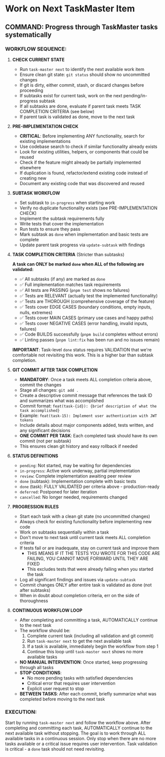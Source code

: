 # Work on Next TaskMaster Item

## COMMAND: Progress through TaskMaster tasks systematically

### WORKFLOW SEQUENCE:

1. **CHECK CURRENT STATE**
   - Run `task-master next` to identify the next available work item
   - Ensure clean git state: `git status` should show no uncommitted changes
   - If git is dirty, either commit, stash, or discard changes before proceeding
   - If subtasks exist for current task, work on the next pending/in-progress subtask
   - If all subtasks are done, evaluate if parent task meets TASK COMPLETION CRITERIA (see below)
   - If parent task is validated as done, move to the next task

2. **PRE-IMPLEMENTATION CHECK**
   - **CRITICAL**: Before implementing ANY functionality, search for existing implementations
   - Use codebase search to check if similar functionality already exists
   - Look for existing utilities, helpers, or components that could be reused
   - Check if the feature might already be partially implemented elsewhere
   - If duplication is found, refactor/extend existing code instead of creating new
   - Document any existing code that was discovered and reused

3. **SUBTASK WORKFLOW**
   - Set subtask to `in-progress` when starting work
   - Verify no duplicate functionality exists (see PRE-IMPLEMENTATION CHECK)
   - Implement the subtask requirements fully
   - Write tests that cover the implementation
   - Run tests to ensure they pass
   - Mark subtask as `done` when implementation and basic tests are complete
   - Update parent task progress via `update-subtask` with findings

4. **TASK COMPLETION CRITERIA** (Stricter than subtasks)

   **A task can ONLY be marked `done` when ALL of the following are validated:**
   - ✅ All subtasks (if any) are marked as `done`
   - ✅ Full implementation matches task requirements
   - ✅ All tests are PASSING (`pnpm test` shows no failures)
   - ✅ Tests are RELEVANT (actually test the implemented functionality)
   - ✅ Tests are THOROUGH (comprehensive coverage of the feature)
   - ✅ Tests cover EDGE CASES (boundary conditions, empty inputs, nulls, extremes)
   - ✅ Tests cover MAIN CASES (primary use cases and happy paths)
   - ✅ Tests cover NEGATIVE CASES (error handling, invalid inputs, failures)
   - ✅ Code BUILDS successfully (`pnpm build` completes without errors)
   - ✅ Linting passes (`pnpm lint:fix` has been run and no issues remain)

   **IMPORTANT**: Task-level `done` status requires VALIDATION that we're comfortable not revisiting this work. This is a higher bar than subtask completion.

5. **GIT COMMIT AFTER TASK COMPLETION**
   - **MANDATORY**: Once a task meets ALL completion criteria above, commit the changes
   - Stage all changes: `git add .`
   - Create a descriptive commit message that references the task ID and summarizes what was accomplished
   - Commit format: `feat(task-{id}): {brief description of what the task accomplished}`
   - Example: `feat(task-15): Implement user authentication with JWT tokens`
   - Include details about major components added, tests written, and any significant decisions
   - **ONE COMMIT PER TASK**: Each completed task should have its own commit (not per subtask)
   - This ensures clean git history and easy rollback if needed

6. **STATUS DEFINITIONS**
   - `pending`: Not started, may be waiting for dependencies
   - `in-progress`: Active work underway, partial implementation
   - `review`: Complete implementation awaiting peer review
   - `done` (subtask): Implementation complete with basic tests
   - `done` (task): FULLY VALIDATED per criteria above - production-ready
   - `deferred`: Postponed for later iteration
   - `cancelled`: No longer needed, requirements changed

7. **PROGRESSION RULES**
   - Start each task with a clean git state (no uncommitted changes)
   - Always check for existing functionality before implementing new code
   - Work on subtasks sequentially within a task
   - Don't move to next task until current task meets ALL completion criteria
   - If tests fail or are inadequate, stay on current task and improve them
      - THIS MEANS IF IT THE TESTS YOU WROTE FOR THIS CODE ARE FAILING, YOU CANNOT MOVE FORWARD UNTIL THEY ARE FIXED
      - This excludes tests that were already failing when you started the task
   - Log all significant findings and issues via `update-subtask`
   - Commit changes ONLY after entire task is validated as done (not after subtasks)
   - When in doubt about completion criteria, err on the side of thoroughness

8. **CONTINUOUS WORKFLOW LOOP**
   - After completing and committing a task, AUTOMATICALLY continue to the next task
   - The workflow should be:
     1. Complete current task (including all validation and git commit)
     2. Run `task-master next` to get the next available task
     3. If a task is available, immediately begin the workflow from step 1
     4. Continue this loop until `task-master next` shows no more available tasks
   - **NO MANUAL INTERVENTION**: Once started, keep progressing through all tasks
   - **STOP CONDITIONS**:
     - No more pending tasks with satisfied dependencies
     - Critical error that requires user intervention
     - Explicit user request to stop
   - **BETWEEN TASKS**: After each commit, briefly summarize what was completed before moving to the next task

### EXECUTION:
Start by running `task-master next` and follow the workflow above. After completing and committing each task, AUTOMATICALLY continue to the next available task without stopping. The goal is to work through ALL available tasks in a continuous session. Only stop when there are no more tasks available or a critical issue requires user intervention. Task validation is critical - a `done` task should not need revisiting.